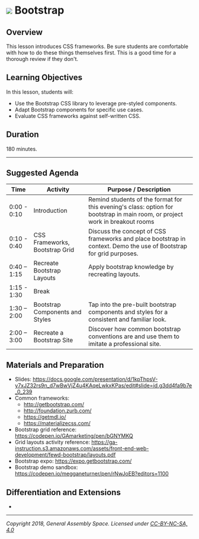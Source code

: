 # ![](https://ga-dash.s3.amazonaws.com/production/assets/logo-9f88ae6c9c3871690e33280fcf557f33.png) Bootstrap

## Overview
This lesson introduces CSS frameworks. Be sure students are comfortable with how to do these things themselves first. This is a good time for a thorough review if they don't.

## Learning Objectives
In this lesson, students will:
- Use the Bootstrap CSS library to leverage pre-styled components.
- Adapt Bootstrap components for specific use cases.
- Evaluate CSS frameworks against self-written CSS.


## Duration
180 minutes.

---

## Suggested Agenda
| Time | Activity | Purpose / Description |
| --- | --- | --- |
| 0:00 - 0:10 | Introduction | Remind students of the format for this evening's class: option for bootstrap in main room, or project work in breakout rooms |
| 0:10 - 0:40 | CSS Frameworks, Bootstrap Grid | Discuss the concept of CSS frameworks and place bootstrap in context. Demo the use of Bootstrap for grid purposes. |
| 0:40 – 1:15 | Recreate Bootstrap Layouts | Apply bootstrap knowledge by recreating layouts. |
| 1:15 - 1:30 | Break | |
| 1:30 – 2:00 | Bootstrap Components and Styles | Tap into the pre-built bootstrap components and styles for a consistent and familiar look. |
| 2:00 – 3:00 | Recreate a Bootstrap Site | Discover how common bootstrap conventions are and use them to imitate a professional site. |



## Materials and Preparation
- Slides: https://docs.google.com/presentation/d/1kpThpsV-y7xJZ32rs9n_d7wBwVjZ4u4KAqeLwkxKPas/edit#slide=id.g3dd4fa9b7e_0_239
- Common frameworks:
    - http://getbootstrap.com/
    - http://foundation.zurb.com/
    - https://getmdl.io/
    - https://materializecss.com/
- Bootstrap grid reference: https://codepen.io/GAmarketing/pen/bGNYMKQ
- Grid layouts activity reference: https://ga-instruction.s3.amazonaws.com/assets/front-end-web-development/fewd-bootstrap/layouts.pdf
- Bootstrap expo: https://expo.getbootstrap.com/
- Bootstrap demo sandbox: https://codepen.io/megganeturner/pen/rNwJoEB?editors=1100



## Differentiation and Extensions
-

---

*Copyright 2018, General Assembly Space. Licensed under [CC-BY-NC-SA, 4.0](https://creativecommons.org/licenses/by-nc-sa/4.0/)*
